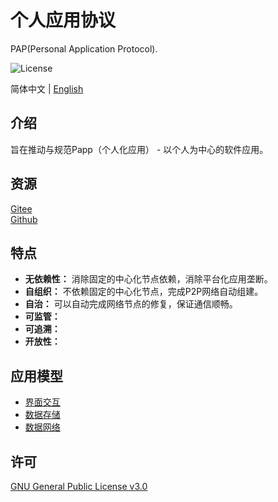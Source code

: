 # 个人应用协议

PAP(Personal Application Protocol).

![License](https://img.shields.io/badge/license-GPL%20v3-blue)

简体中文 | [English](./README.md)

## 介绍

旨在推动与规范Papp（个人化应用） - 以个人为中心的软件应用。 

## 资源

[Gitee](https://gitee.com/dfz/PAP)  
[Github](https://github.com/xxyjskx1987/PAP)

## 特点

- **无依赖性：** 消除固定的中心化节点依赖，消除平台化应用垄断。  
- **自组织：** 不依赖固定的中心化节点，完成P2P网络自动组建。   
- **自治：** 可以自动完成网络节点的修复，保证通信顺畅。  
- **可监管：**  
- **可追溯：**  
- **开放性：**

## 应用模型

- [界面交互](./interface_interaction/README_zh.md)  
- [数据存储](./data_storage/README_zh.md)  
- [数据网络](./data_network/README_zh.md)

## 许可

[GNU General Public License v3.0](./LICENSE)
